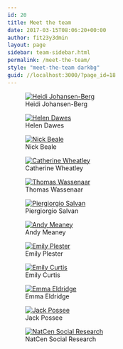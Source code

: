 ```yaml
---
id: 20
title: Meet the team
date: 2017-03-15T08:06:20+00:00
author: fit23y3dmin
layout: page
sidebar: team-sidebar.html
permalink: /meet-the-team/
style: "meet-the-team darkbg"
guid: //localhost:3000/?page_id=18
---
```

<div id='gallery-2' class='gallery galleryid-20 gallery-columns-3 gallery-size-thumbnail'>
  <figure class='gallery-item'> 
  
  <div class='gallery-icon landscape'>
    <a href="/meet-the-team/heidi-johansen-berg/" class="no-lightbox"><img width="150" height="150" src="/wp-content/uploads/2017/04/heidi_johansen-berg_off.jpg?resize=150%2C150&#038;ssl=1" class="attachment-thumbnail size-thumbnail" alt="Heidi Johansen-Berg" aria-describedby="gallery-2-597" srcset="/wp-content/uploads/2017/04/heidi_johansen-berg_off.jpg?resize=150%2C150&ssl=1 150w, /wp-content/uploads/2017/04/heidi_johansen-berg_off.jpg?resize=300%2C300&ssl=1 300w, /wp-content/uploads/2017/04/heidi_johansen-berg_off.jpg?w=400&ssl=1 400w" sizes="(max-width: 150px) 100vw, 150px" data-recalc-dims="1" /></a>
  </div><figcaption class='wp-caption-text gallery-caption' id='gallery-2-597'> Heidi Johansen-Berg </figcaption></figure><figure class='gallery-item'> 
  
  <div class='gallery-icon landscape'>
    <a href="/meet-the-team/helen-dawes/" class="no-lightbox"><img width="150" height="150" src="/wp-content/uploads/2017/04/helen_dawes_off.jpg?resize=150%2C150&#038;ssl=1" class="attachment-thumbnail size-thumbnail" alt="Helen Dawes" aria-describedby="gallery-2-599" srcset="/wp-content/uploads/2017/04/helen_dawes_off.jpg?resize=150%2C150&ssl=1 150w, /wp-content/uploads/2017/04/helen_dawes_off.jpg?resize=300%2C300&ssl=1 300w, /wp-content/uploads/2017/04/helen_dawes_off.jpg?w=400&ssl=1 400w" sizes="(max-width: 150px) 100vw, 150px" data-recalc-dims="1" /></a>
  </div><figcaption class='wp-caption-text gallery-caption' id='gallery-2-599'> Helen Dawes </figcaption></figure><figure class='gallery-item'> 
  
  <div class='gallery-icon landscape'>
    <a href="/meet-the-team/nick-beale/" class="no-lightbox"><img width="150" height="150" src="/wp-content/uploads/2017/04/nick_beale_off.jpg?resize=150%2C150&#038;ssl=1" class="attachment-thumbnail size-thumbnail" alt="Nick Beale" aria-describedby="gallery-2-603" srcset="/wp-content/uploads/2017/04/nick_beale_off.jpg?resize=150%2C150&ssl=1 150w, /wp-content/uploads/2017/04/nick_beale_off.jpg?resize=300%2C300&ssl=1 300w, /wp-content/uploads/2017/04/nick_beale_off.jpg?w=400&ssl=1 400w" sizes="(max-width: 150px) 100vw, 150px" data-recalc-dims="1" /></a>
  </div><figcaption class='wp-caption-text gallery-caption' id='gallery-2-603'> Nick Beale </figcaption></figure><figure class='gallery-item'> 
  
  <div class='gallery-icon landscape'>
    <a href="/meet-the-team/catherine-wheatley/" class="no-lightbox"><img width="150" height="150" src="/wp-content/uploads/2017/04/catherine_wheatley_off.jpg?resize=150%2C150&#038;ssl=1" class="attachment-thumbnail size-thumbnail" alt="Catherine Wheatley" aria-describedby="gallery-2-625" srcset="/wp-content/uploads/2017/04/catherine_wheatley_off.jpg?resize=150%2C150&ssl=1 150w, /wp-content/uploads/2017/04/catherine_wheatley_off.jpg?resize=300%2C300&ssl=1 300w, /wp-content/uploads/2017/04/catherine_wheatley_off.jpg?w=400&ssl=1 400w" sizes="(max-width: 150px) 100vw, 150px" data-recalc-dims="1" /></a>
  </div><figcaption class='wp-caption-text gallery-caption' id='gallery-2-625'> Catherine Wheatley </figcaption></figure><figure class='gallery-item'> 
  
  <div class='gallery-icon landscape'>
    <a href="/meet-the-team/thomas-wassenaar/" class="no-lightbox"><img width="150" height="150" src="/wp-content/uploads/2017/04/thomas_wassenaar_off.jpg?resize=150%2C150&#038;ssl=1" class="attachment-thumbnail size-thumbnail" alt="Thomas Wassenaar" aria-describedby="gallery-2-615" srcset="/wp-content/uploads/2017/04/thomas_wassenaar_off.jpg?resize=150%2C150&ssl=1 150w, /wp-content/uploads/2017/04/thomas_wassenaar_off.jpg?resize=300%2C300&ssl=1 300w, /wp-content/uploads/2017/04/thomas_wassenaar_off.jpg?w=400&ssl=1 400w" sizes="(max-width: 150px) 100vw, 150px" data-recalc-dims="1" /></a>
  </div><figcaption class='wp-caption-text gallery-caption' id='gallery-2-615'> Thomas Wassenaar </figcaption></figure><figure class='gallery-item'> 
  
  <div class='gallery-icon landscape'>
    <a href="/meet-the-team/piergiorgio-salvan/" class="no-lightbox"><img width="150" height="150" src="/wp-content/uploads/2017/04/piergiorgio_salvan_off.jpg?resize=150%2C150&#038;ssl=1" class="attachment-thumbnail size-thumbnail" alt="Piergiorgio Salvan" aria-describedby="gallery-2-605" srcset="/wp-content/uploads/2017/04/piergiorgio_salvan_off.jpg?resize=150%2C150&ssl=1 150w, /wp-content/uploads/2017/04/piergiorgio_salvan_off.jpg?resize=300%2C300&ssl=1 300w, /wp-content/uploads/2017/04/piergiorgio_salvan_off.jpg?w=400&ssl=1 400w" sizes="(max-width: 150px) 100vw, 150px" data-recalc-dims="1" /></a>
  </div><figcaption class='wp-caption-text gallery-caption' id='gallery-2-605'> Piergiorgio Salvan </figcaption></figure><figure class='gallery-item'> 
  
  <div class='gallery-icon landscape'>
    <a href="/meet-the-team/andy-meaney/" class="no-lightbox"><img width="150" height="150" src="/wp-content/uploads/2017/04/andy_meaney_off.jpg?resize=150%2C150&#038;ssl=1" class="attachment-thumbnail size-thumbnail" alt="Andy Meaney" aria-describedby="gallery-2-593" srcset="/wp-content/uploads/2017/04/andy_meaney_off.jpg?resize=150%2C150&ssl=1 150w, /wp-content/uploads/2017/04/andy_meaney_off.jpg?resize=300%2C300&ssl=1 300w, /wp-content/uploads/2017/04/andy_meaney_off.jpg?w=400&ssl=1 400w" sizes="(max-width: 150px) 100vw, 150px" data-recalc-dims="1" /></a>
  </div><figcaption class='wp-caption-text gallery-caption' id='gallery-2-593'> Andy Meaney </figcaption></figure><figure class='gallery-item'> 
  
  <div class='gallery-icon landscape'>
    <a href="/meet-the-team/emily-plester/" class="no-lightbox"><img width="150" height="150" src="/wp-content/uploads/2017/04/ra_1_off.jpg?resize=150%2C150&#038;ssl=1" class="attachment-thumbnail size-thumbnail" alt="Emily Plester" aria-describedby="gallery-2-607" srcset="/wp-content/uploads/2017/04/ra_1_off.jpg?resize=150%2C150&ssl=1 150w, /wp-content/uploads/2017/04/ra_1_off.jpg?resize=300%2C300&ssl=1 300w, /wp-content/uploads/2017/04/ra_1_off.jpg?w=400&ssl=1 400w" sizes="(max-width: 150px) 100vw, 150px" data-recalc-dims="1" /></a>
  </div><figcaption class='wp-caption-text gallery-caption' id='gallery-2-607'> Emily Plester </figcaption></figure><figure class='gallery-item'> 
  
  <div class='gallery-icon landscape'>
    <a href="/meet-the-team/emily-curtis/" class="no-lightbox"><img width="150" height="150" src="/wp-content/uploads/2017/04/ra_2_off.jpg?resize=150%2C150&#038;ssl=1" class="attachment-thumbnail size-thumbnail" alt="Emily Curtis" aria-describedby="gallery-2-609" srcset="/wp-content/uploads/2017/04/ra_2_off.jpg?resize=150%2C150&ssl=1 150w, /wp-content/uploads/2017/04/ra_2_off.jpg?resize=300%2C300&ssl=1 300w, /wp-content/uploads/2017/04/ra_2_off.jpg?w=400&ssl=1 400w" sizes="(max-width: 150px) 100vw, 150px" data-recalc-dims="1" /></a>
  </div><figcaption class='wp-caption-text gallery-caption' id='gallery-2-609'> Emily Curtis </figcaption></figure><figure class='gallery-item'> 
  
  <div class='gallery-icon landscape'>
    <a href="/meet-the-team/emma-eldridge/" class="no-lightbox"><img width="150" height="150" src="/wp-content/uploads/2017/04/ra_3_off.jpg?resize=150%2C150&#038;ssl=1" class="attachment-thumbnail size-thumbnail" alt="Emma Eldridge" aria-describedby="gallery-2-611" srcset="/wp-content/uploads/2017/04/ra_3_off.jpg?resize=150%2C150&ssl=1 150w, /wp-content/uploads/2017/04/ra_3_off.jpg?resize=300%2C300&ssl=1 300w, /wp-content/uploads/2017/04/ra_3_off.jpg?w=400&ssl=1 400w" sizes="(max-width: 150px) 100vw, 150px" data-recalc-dims="1" /></a>
  </div><figcaption class='wp-caption-text gallery-caption' id='gallery-2-611'> Emma Eldridge </figcaption></figure><figure class='gallery-item'> 
  
  <div class='gallery-icon landscape'>
    <a href="/meet-the-team/jack-possee/" class="no-lightbox"><img width="150" height="150" src="/wp-content/uploads/2017/04/ra_4_off.jpg?resize=150%2C150&#038;ssl=1" class="attachment-thumbnail size-thumbnail" alt="Jack Possee" aria-describedby="gallery-2-617" srcset="/wp-content/uploads/2017/04/ra_4_off.jpg?resize=150%2C150&ssl=1 150w, /wp-content/uploads/2017/04/ra_4_off.jpg?resize=300%2C300&ssl=1 300w, /wp-content/uploads/2017/04/ra_4_off.jpg?w=400&ssl=1 400w" sizes="(max-width: 150px) 100vw, 150px" data-recalc-dims="1" /></a>
  </div><figcaption class='wp-caption-text gallery-caption' id='gallery-2-617'> Jack Possee </figcaption></figure><figure class='gallery-item'> 
  
  <div class='gallery-icon landscape'>
    <a href="/meet-the-team/natcen-social-research/" class="no-lightbox"><img width="150" height="150" src="/wp-content/uploads/2017/03/natcent_off.jpg?resize=150%2C150&#038;ssl=1" class="attachment-thumbnail size-thumbnail" alt="NatCen Social Research" aria-describedby="gallery-2-736" srcset="/wp-content/uploads/2017/03/natcent_off.jpg?resize=150%2C150&ssl=1 150w, /wp-content/uploads/2017/03/natcent_off.jpg?resize=300%2C300&ssl=1 300w, /wp-content/uploads/2017/03/natcent_off.jpg?w=400&ssl=1 400w" sizes="(max-width: 150px) 100vw, 150px" data-recalc-dims="1" /></a>
  </div><figcaption class='wp-caption-text gallery-caption' id='gallery-2-736'> NatCen Social Research </figcaption></figure>
</div>